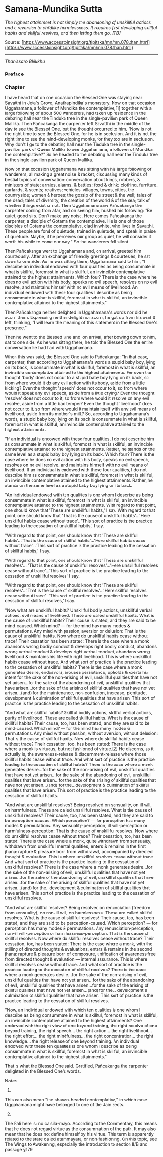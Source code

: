 # Samana-Mundika Sutta

*The highest attainment is not simply the abandoning of unskillful actions and a reversion to childlike harmlessness. It requires first developing skillful habits and skillful resolves, and then letting them go. [TB]*

Source: [https://www.accesstoinsight.org/tipitaka/mn/mn.078.than.html](https://www.accesstoinsight.org/tipitaka/mn/mn.078.than.html)

---

*Thanissaro Bhikkhu*

### Preface

### Chapter

I have heard that on one occasion the Blessed One was staying near Savatthi in Jeta's Grove, Anathapindika's monastery. Now on that occasion Uggahamana, a follower of Mundika the contemplative,[1] together with a large following of about 500 wanderers, had taken up residence in the debating hall near the Tinduka tree in the single-pavilion park of Queen Mallika. Then Pañcakanga the carpenter left Savatthi in the middle of the day to see the Blessed One, but the thought occurred to him, "Now is not the right time to see the Blessed One, for he is in seclusion. And it is not the right time to see the mind-developing monks, for they too are in seclusion. Why don't I go to the debating hall near the Tinduka tree in the single-pavilion park of Queen Mallika to see Uggahamana, a follower of Mundika the contemplative?" So he headed to the debating hall near the Tinduka tree in the single-pavilion park of Queen Mallika.

Now on that occasion Uggahamana was sitting with his large following of wanderers, all making a great noise & racket, discussing many kinds of bestial topics of conversation: conversation about kings, robbers, & ministers of state; armies, alarms, & battles; food & drink; clothing, furniture, garlands, & scents; relatives; vehicles; villages, towns, cities, the countryside; women & heroes; the gossip of the street & the well; tales of the dead; tales of diversity, the creation of the world & of the sea; talk of whether things exist or not. Then Uggahamana saw Pañcakanga the carpenter coming from afar, and on seeing him, hushed his following: "Be quiet, good sirs. Don't make any noise. Here comes Pañcakanga the carpenter, a disciple of Gotama the contemplative. He is one of those disciples of Gotama the contemplative, clad in white, who lives in Savatthi. These people are fond of quietude, trained in quietude, and speak in praise of quietude. Maybe, if he perceives our group as quiet, he will consider it worth his while to come our way." So the wanderers fell silent.

Then Pañcakanga went to Uggahamana and, on arrival, greeted him courteously. After an exchange of friendly greetings & courtesies, he sat down to one side. As he was sitting there, Uggahamana said to him, "I describe an individual endowed with four qualities as being consummate in what is skillful, foremost in what is skillful, an invincible contemplative attained to the highest attainments. Which four? There is the case where he does no evil action with his body, speaks no evil speech, resolves on no evil resolve, and maintains himself with no evil means of livelihood. An individual endowed with these four qualities I describe as being consummate in what is skillful, foremost in what is skillful, an invincible contemplative attained to the highest attainments."

Then Pañcakanga neither delighted in Uggahamana's words nor did he scorn them. Expressing neither delight nor scorn, he got up from his seat & left, thinking, "I will learn the meaning of this statement in the Blessed One's presence."

Then he went to the Blessed One and, on arrival, after bowing down to him, sat to one side. As he was sitting there, he told the Blessed One the entire conversation he had had with Uggahamana.

When this was said, the Blessed One said to Pañcakanga: "In that case, carpenter, then according to Uggahamana's words a stupid baby boy, lying on its back, is consummate in what is skillful, foremost in what is skillful, an invincible contemplative attained to the highest attainments. For even the thought 'body' does not occur to a stupid baby boy lying on its back, so from where would it do any evil action with its body, aside from a little kicking? Even the thought 'speech' does not occur to it, so from where would it speak any evil speech, aside from a little crying? Even the thought 'resolve' does not occur to it, so from where would it resolve on any evil resolve, aside from a little bad temper? Even the thought 'livelihood' does not occur to it, so from where would it maintain itself with any evil means of livelihood, aside from its mother's milk? So, according to Uggahamana's words, a stupid baby boy, lying on its back is consummate in what is skillful, foremost in what is skillful, an invincible contemplative attained to the highest attainments.

"If an individual is endowed with these four qualities, I do not describe him as consummate in what is skillful, foremost in what is skillful, an invincible contemplative attained to the highest attainments. Rather, he stands on the same level as a stupid baby boy lying on its back. Which four? There is the case where he does no evil action with his body, speaks no evil speech, resolves on no evil resolve, and maintains himself with no evil means of livelihood. If an individual is endowed with these four qualities, I do not describe him as consummate in what is skillful, foremost in what is skillful, an invincible contemplative attained to the highest attainments. Rather, he stands on the same level as a stupid baby boy lying on its back.

"An individual endowed with ten qualities is one whom I describe as being consummate in what is skillful, foremost in what is skillful, an invincible contemplative attained to the highest attainments. With regard to that point, one should know that 'These are unskillful habits,' I say. With regard to that point, one should know that 'That is the cause of unskillful habits'...'Here unskillful habits cease without trace'...'This sort of practice is the practice leading to the cessation of unskillful habits,' I say.

"With regard to that point, one should know that 'These are skillful habits'...'That is the cause of skillful habits'...'Here skillful habits cease without trace'...'This sort of practice is the practice leading to the cessation of skillful habits,' I say.

"With regard to that point, one should know that 'These are unskillful resolves'... 'That is the cause of unskillful resolves'...'Here unskillful resolves cease without trace'...'This sort of practice is the practice leading to the cessation of unskillful resolves' I say.

"With regard to that point, one should know that 'These are skillful resolves'...'That is the cause of skillful resolves'...'Here skillful resolves cease without trace'...'This sort of practice is the practice leading to the cessation of skillful resolves,' I say.

"Now what are unskillful habits? Unskillful bodily actions, unskillful verbal actions, evil means of livelihood. These are called unskillful habits. What is the cause of unskillful habits? Their cause is stated, and they are said to be mind-caused. Which mind? — for the mind has many modes & permutations. Any mind with passion, aversion or delusion: That is the cause of unskillful habits. Now where do unskillful habits cease without trace? Their cessation has been stated: There is the case where a monk abandons wrong bodily conduct & develops right bodily conduct, abandons wrong verbal conduct & develops right verbal conduct, abandons wrong livelihood & maintains his life with right livelihood. This is where unskillful habits cease without trace. And what sort of practice is the practice leading to the cessation of unskillful habits? There is the case where a monk generates desire, endeavors, arouses persistence, upholds & exerts his intent for the sake of the non-arising of evil, unskillful qualities that have not yet arisen...for the sake of the abandoning of evil, unskillful qualities that have arisen...for the sake of the arising of skillful qualities that have not yet arisen...(and) for the maintenance, non-confusion, increase, plenitude, development & culmination of skillful qualities that have arisen. This sort of practice is the practice leading to the cessation of unskillful habits.

"And what are skillful habits? Skillful bodily actions, skillful verbal actions, purity of livelihood. These are called skillful habits. What is the cause of skillful habits? Their cause, too, has been stated, and they are said to be mind-caused. Which mind? — for the mind has many modes & permutations. Any mind without passion, without aversion, without delusion: That is the cause of skillful habits. Now where do skillful habits cease without trace? Their cessation, too, has been stated: There is the case where a monk is virtuous, but not fashioned of virtue.[2] He discerns, as it actually is, the awareness-release & discernment-release where those skillful habits cease without trace. And what sort of practice is the practice leading to the cessation of skillful habits? There is the case where a monk generates desire...for the sake of the non-arising of evil, unskillful qualities that have not yet arisen...for the sake of the abandoning of evil, unskillful qualities that have arisen...for the sake of the arising of skillful qualities that have not yet arisen...(and) for the...development & culmination of skillful qualities that have arisen. This sort of practice is the practice leading to the cessation of skillful habits.

"And what are unskillful resolves? Being resolved on sensuality, on ill will, on harmfulness. These are called unskillful resolves. What is the cause of unskillful resolves? Their cause, too, has been stated, and they are said to be perception-caused. Which perception? — for perception has many modes & permutations. Any sensuality-perception, ill will-perception or harmfulness-perception: That is the cause of unskillful resolves. Now where do unskillful resolves cease without trace? Their cessation, too, has been stated: There is the case where a monk, quite withdrawn from sensuality, withdrawn from unskillful mental qualities, enters & remains in the first jhana: rapture & pleasure born from withdrawal, accompanied by directed thought & evaluation. This is where unskillful resolves cease without trace. And what sort of practice is the practice leading to the cessation of unskillful resolves? There is the case where a monk generates desire...for the sake of the non-arising of evil, unskillful qualities that have not yet arisen...for the sake of the abandoning of evil, unskillful qualities that have arisen...for the sake of the arising of skillful qualities that have not yet arisen...(and) for the...development & culmination of skillful qualities that have arisen. This sort of practice is the practice leading to the cessation of unskillful resolves.

"And what are skillful resolves? Being resolved on renunciation (freedom from sensuality), on non-ill will, on harmlessness. These are called skillful resolves. What is the cause of skillful resolves? Their cause, too, has been stated, and they are said to be perception-caused. Which perception? — for perception has many modes & permutations. Any renunciation-perception, non-ill will-perception or harmlessness-perception: That is the cause of skillful resolves. Now where do skillful resolves cease without trace? Their cessation, too, has been stated: There is the case where a monk, with the stilling of directed thoughts & evaluations, enters & remains in the second jhana: rapture & pleasure born of composure, unification of awareness free from directed thought & evaluation — internal assurance. This is where skillful resolves cease without trace. And what sort of practice is the practice leading to the cessation of skillful resolves? There is the case where a monk generates desire...for the sake of the non-arising of evil, unskillful qualities that have not yet arisen...for the sake of the abandoning of evil, unskillful qualities that have arisen...for the sake of the arising of skillful qualities that have not yet arisen...(and) for the... development & culmination of skillful qualities that have arisen. This sort of practice is the practice leading to the cessation of skillful resolves.

"Now, an individual endowed with which ten qualities is one whom I describe as being consummate in what is skillful, foremost in what is skillful, an invincible contemplative attained to the highest attainments? One endowed with the right view of one beyond training, the right resolve of one beyond training, the right speech... the right action... the right livelihood... the right effort... the right mindfulness... the right concentration... the right knowledge... the right release of one beyond training. An individual endowed with these ten qualities is one whom I describe as being consummate in what is skillful, foremost in what is skillful, an invincible contemplative attained to the highest attainments."

That is what the Blessed One said. Gratified, Pañcakanga the carpenter delighted in the Blessed One's words.

Notes

1.

This can also mean "the shaven-headed contemplative," in which case Uggahamana might have belonged to one of the Jain sects.

2.

The Pali here is: no ca sila-mayo. According to the Commentary, this means that he does not regard virtue as the consummation of the path. It may also mean that he does not define himself by his virtue. This term is apparently related to the state called atammayata, or non-fashioning. On this topic, see The Wings to Awakening, especially the introduction to section II/B and passage §179.